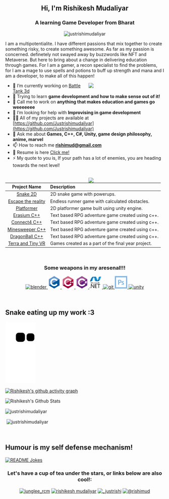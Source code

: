 <h2 align="center">Hi, I'm Rishikesh Mudaliyar</h2>
<h3 align="center">A learning Game Developer from Bharat</h3>

<p align="center"> <img src="https://komarev.com/ghpvc/?username=justrishimudaliyar&label=Profile%20views&color=0e75b6&style=flat" alt="justrishimudaliyar" /> </p>

I am a multipotentialite. I have different passions that mix together to create something risky, to create something awesome. As far as my passion is concerned. definetely not swayed away by buzzwords like NFT and Metaverse. But here to bring about a change in delivering education through games. 
For I am a gamer, a recon specialist to find the problems, 
for I am a mage to use spells and potions to buff up strength and mana 
and I am a developer, to make all of this happen!

<img align= "right" width= "240" src= "https://pa1.narvii.com/6580/8098c6e9207376889eeb0532d9f5a0723c4d73f5_hq.gif"/>

- 🔭 I’m currently working on [Battle Tank 3d](https://github.com/Justrishimudaliyar/battle-tank-game)
- 🌱 Trying to learn **game development and how to make sense out of it!**
- 👯 Call me to work on **anything that makes education and games go weeeeeee**
- 🤝 I’m looking for help with **Improvising in game development**
- 👨‍💻 All of my projects are available at [https://github.com/Justrishimudaliyar](https://github.com/Justrishimudaliyar)
- 💬 Ask me about **Games, C++, C#, Unity, game design philosophy, anime, marvel**
- 📫 How to reach me **rishimud@gmail.com**
- 📄 Resume is here [Click me!](https://drive.google.com/file/d/1i2CEGB79C3lJLtonJqBthVAWibyWJo8k/view?usp=sharing)
- ⚡ My quote to you is, If your path has a lot of enemies, you are heading towards the next level!
<br/>

<img align= "right" width= "240" src= "https://github.com/Justrishimudaliyar/Justrishimudaliyar/blob/output/codethecool.gif"/>

| Project Name      | Description | 
| :---:        |    :----   |  
| [Snake 2D](https://github.com/Justrishimudaliyar/CO-OP-Snake-2D-game)   | 2D snake game with powerups.
| [Escape the reality](https://github.com/Justrishimudaliyar/EscapeReality)     | Endless runner game with calculated obstacles.
| [Platformer](https://github.com/Justrishimudaliyar/2D-Platformer-Game)     | 2D platformer game built using unity engine. 
| [Erasium C++](https://github.com/Justrishimudaliyar/Erasium-TextBasedRPG)     | Text based RPG adventure game created using c++.
| [Connect4 C++](https://replit.com/@Justrishi/Connect4-C#main.cpp)     | Text based RPG adventure game created using c++.
| [Minesweeper C++](https://replit.com/@Justrishi/Minesweeper#main.cpp)     | Text based RPG adventure game created using c++.
| [DragonBall C++](https://replit.com/@Justrishi/DragonBallC#main.cpp)     | Text based RPG adventure game created using c++.
| [Terra and Tiny VR](https://www.youtube.com/watch?v=1HNa9v9IQNI&list=PLzsKTF1SbSLNzDn2bGp7yu0U2z50sFlnj)     | Games created as a part of the final year project. 

<br/>

<h3 align="center">Some weapons in my aresenal!!!</h3>
<p align="center"> <a href="https://www.blender.org/" target="_blank" rel="noreferrer"> <img src="https://download.blender.org/branding/community/blender_community_badge_white.svg" alt="blender" width="40" height="40"/> </a> <a href="https://www.cprogramming.com/" target="_blank" rel="noreferrer"> <img src="https://raw.githubusercontent.com/devicons/devicon/master/icons/c/c-original.svg" alt="c" width="40" height="40"/> </a> <a href="https://www.w3schools.com/cpp/" target="_blank" rel="noreferrer"> <img src="https://raw.githubusercontent.com/devicons/devicon/master/icons/cplusplus/cplusplus-original.svg" alt="cplusplus" width="40" height="40"/> </a> <a href="https://www.w3schools.com/cs/" target="_blank" rel="noreferrer"> <img src="https://raw.githubusercontent.com/devicons/devicon/master/icons/csharp/csharp-original.svg" alt="csharp" width="40" height="40"/> </a> <a href="https://dotnet.microsoft.com/" target="_blank" rel="noreferrer"> <img src="https://raw.githubusercontent.com/devicons/devicon/master/icons/dot-net/dot-net-original-wordmark.svg" alt="dotnet" width="40" height="40"/> </a> <a href="https://git-scm.com/" target="_blank" rel="noreferrer"> <img src="https://www.vectorlogo.zone/logos/git-scm/git-scm-icon.svg" alt="git" width="40" height="40"/> </a> <a href="https://www.photoshop.com/en" target="_blank" rel="noreferrer"> <img src="https://raw.githubusercontent.com/devicons/devicon/master/icons/photoshop/photoshop-line.svg" alt="photoshop" width="40" height="40"/> </a> <a href="https://unity.com/" target="_blank" rel="noreferrer"> <img src="https://www.vectorlogo.zone/logos/unity3d/unity3d-icon.svg" alt="unity" width="40" height="40"/> </a> </p>
<br/>

## Snake eating up my work :3
![snake gif](https://github.com/justrishimudaliyar/justrishimudaliyar/blob/output/github-contribution-grid-snake.svg)


[![Rishikesh's github activity graph](https://activity-graph.herokuapp.com/graph?username=justrishimudaliyar&theme=react-dark)](https://github.com/justrishimudaliyar/github-readme-activity-graph)
<br/>

<img align="center" src="https://github-readme-stats.vercel.app/api?username=justrishimudaliyar&include_all_commits=true&count_private=true&show_icons=true&line_height=20&theme=highcontrast" alt="Rishikesh's Github Stats"> 
<p><img align="center" src="https://github-readme-streak-stats.herokuapp.com/?user=justrishimudaliyar&theme=highcontrast" alt="justrishimudaliyar" /></p> 
  
<p>&nbsp;<td><img align="center" src="https://github-readme-stats.vercel.app/api?username=justrishimudaliyar&show_icons=true&locale=en&theme=highcontrast" alt="justrishimudaliyar" /></p> 

</br>

## Humour is my self defense mechanism!
<a href="https://readme-jokes.vercel.app"><img align="center" src="https://readme-jokes.vercel.app/api" alt="README Jokes"></a>
</div>


<h3 align="center"> Let's have a cup of tea under the stars, or links below are also cool!:</h3>
<p align="center">
<a href="https://twitter.com/junglee_rcm" target="blank"><img align="center" src="https://raw.githubusercontent.com/rahuldkjain/github-profile-readme-generator/master/src/images/icons/Social/twitter.svg" alt="junglee_rcm" height="30" width="40" /></a>
<a href="https://linkedin.com/in/rishikesh mudaliyar" target="blank"><img align="center" src="https://raw.githubusercontent.com/rahuldkjain/github-profile-readme-generator/master/src/images/icons/Social/linked-in-alt.svg" alt="rishikesh mudaliyar" height="30" width="40" /></a>
<a href="https://instagram.com/_justrishi" target="blank"><img align="center" src="https://raw.githubusercontent.com/rahuldkjain/github-profile-readme-generator/master/src/images/icons/Social/instagram.svg" alt="_justrishi" height="30" width="40" /></a>
<a href="https://medium.com/@rishimud" target="blank"><img align="center" src="https://raw.githubusercontent.com/rahuldkjain/github-profile-readme-generator/master/src/images/icons/Social/medium.svg" alt="@rishimud" height="30" width="40" /></a>
</p>



 

